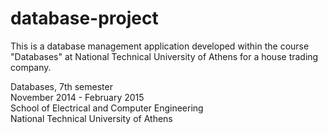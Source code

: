 # database-project

This is a database management application developed within the course "Databases" at National Technical University of Athens for a house trading company.

Databases, 7th semester <br />
November 2014 - February 2015 <br />
School of Electrical and Computer Engineering <br />
National Technical University of Athens

